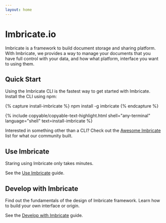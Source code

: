 ```yaml
---
layout: home
---
```


# Imbricate.io

Imbricate is a framework to build document storage and sharing platform. With Imbricate, we provides a way to manage your documents that you have full control with your data, and how what platform, interface you want to using them.

## Quick Start

Using the Imbricate CLI is the fastest way to get started with Imbricate. Install the CLI using npm:

{% capture install-imbricate %}
npm install -g imbricate
{% endcapture %}

{% include copyable/copyable-text-highlight.html
    shell="any-terminal"
    language="shell"
    text=install-imbricate
%}

Interested in something other than a CLI? Check out the [Awesome Imbricate](/awesome) list for what our community built.

## Use Imbricate

Staring using Imbricate only takes minutes. 

See the [Use Imbricate](/use) guide.

## Develop with Imbricate

Find out the fundamentals of the design of Imbricate framework. Learn how to build your own interface or origin.

See the [Develop with Imbricate](/develop) guide.
